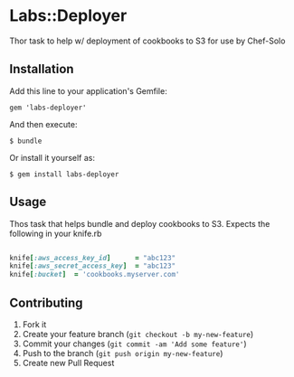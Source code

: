 # Labs::Deployer

Thor task to help w/ deployment of cookbooks to S3 for use by Chef-Solo

## Installation

Add this line to your application's Gemfile:

    gem 'labs-deployer'

And then execute:

    $ bundle

Or install it yourself as:

    $ gem install labs-deployer

## Usage

Thos task that helps bundle and deploy cookbooks to S3.  Expects the following in your knife.rb

```ruby

knife[:aws_access_key_id]      = "abc123"
knife[:aws_secret_access_key]  = "abc123"
knife[:bucket]  = 'cookbooks.myserver.com'
```

## Contributing

1. Fork it
2. Create your feature branch (`git checkout -b my-new-feature`)
3. Commit your changes (`git commit -am 'Add some feature'`)
4. Push to the branch (`git push origin my-new-feature`)
5. Create new Pull Request
